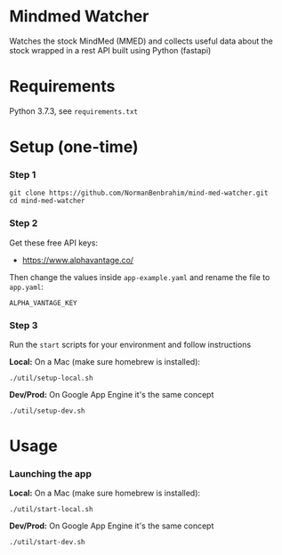 # Mindmed Watcher

Watches the stock MindMed (MMED) and collects useful data about the stock wrapped in a rest API built using Python (fastapi)

# Requirements

Python 3.7.3, see `requirements.txt`

# Setup (one-time)

### Step 1
```
git clone https://github.com/NormanBenbrahim/mind-med-watcher.git
cd mind-med-watcher
```

### Step 2
Get these free API keys:

* https://www.alphavantage.co/

Then change the values inside `app-example.yaml` and rename the file to `app.yaml`:
```
ALPHA_VANTAGE_KEY
```

### Step 3

Run the `start` scripts for your environment and follow instructions

**Local:** On a Mac (make sure homebrew is installed):

```
./util/setup-local.sh
```

**Dev/Prod:** On Google App Engine it's the same concept

```
./util/setup-dev.sh
```

# Usage 

### Launching the app

**Local:** On a Mac (make sure homebrew is installed):

```
./util/start-local.sh
```

**Dev/Prod:** On Google App Engine it's the same concept

```
./util/start-dev.sh
```